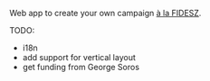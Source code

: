 Web app to create your own campaign [à la FIDESZ](https://hungarytoday.hu/fidesz-government-billboard-campaign-emojis-natl-survey-soros-migration-taxation/).

TODO:
- i18n
- add support for vertical layout
- get funding from George Soros


